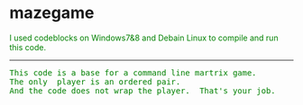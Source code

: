 mazegame
========
<font color =green>
I used codeblocks on Windows7&8 and Debain Linux to compile and run this code. <br />
<hr />
<pre>
This code is a base for a command line martrix game. 
The only  player is an ordered pair.
And the code does not wrap the player.  That's your job.



</pre>

